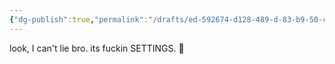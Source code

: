 ```yaml
---
{"dg-publish":true,"permalink":"/drafts/ed-592674-d128-489-d-83-b9-50-c1-a84854-b8/","dgHomeLink":true,"dgPassFrontmatter":false}
---
```



look, I can't lie bro. its fuckin SETTINGS. 🗿